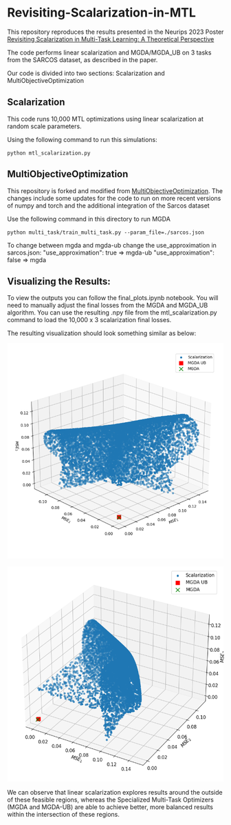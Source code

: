 # Revisiting-Scalarization-in-MTL
This repository reproduces the results presented in the Neurips 2023 Poster [Revisiting Scalarization in Multi-Task Learning: A Theoretical Perspective](https://arxiv.org/abs/2308.13985.)

The code performs linear scalarization and MGDA/MGDA_UB on 3 tasks from the SARCOS dataset, as described in the paper.

Our code is divided into two sections: Scalarization and MultiObjectiveOptimization

## Scalarization
This code runs 10,000 MTL optimizations using linear scalarization at random scale parameters.

Using the following command to run this simulations:

```
python mtl_scalarization.py
```
## MultiObjectiveOptimization
This repository is forked and modified from [MultiObjectiveOptimization](https://github.com/isl-org/MultiObjectiveOptimization).
The changes include some updates for the code to run on more recent versions of numpy and torch and the additional integration of the Sarcos dataset

Use the following command in this directory to run MGDA

```
python multi_task/train_multi_task.py --param_file=./sarcos.json
```

To change between mgda and mgda-ub change the use_approximation in sarcos.json:
"use_approximation": true => mgda-ub
"use_approximation": false => mgda

## Visualizing the Results:

To view the outputs you can follow the final_plots.ipynb notebook. 
You will need to manually adjust the final losses from the MGDA and MGDA_UB algorithm. 
You can use the resulting .npy file from the mtl_scalarization.py command to load the 10,000 x 3 scalarization final losses.

The resulting visualization should look something similar as below:

![View 1 of the results](imgs/experiments_view1.png)

![View 2 of the results](imgs/experiments_view2.png)

We can observe that linear scalarization explores results around the outside of these feasible regions, whereas the Specialized Multi-Task Optimizers (MGDA and MGDA-UB) are able to achieve better, more balanced results within the intersection of these regions.
